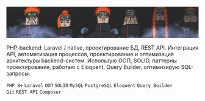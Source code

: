 ![pain aktsuki](https://github.com/rt1718/rt1718/blob/main/channels4_banner.jpg?raw=true)

PHP-backend: Laravel / native, проектирование БД, REST API. Интеграция API, автоматизация процессов, проектирование и оптимизация архитектуры backend-систем. Использую ООП, SOLID, паттерны проектирования, работаю с Eloquent, Query Builder, оптимизирую SQL-запросы.

`PHP 8+` `Laravel` `ООП` `SOLID` `MySQL` `PostgreSQL` `Eloquent` `Query Builder`  
`Git` `REST API` `Composer` 


<!--### Hi there 👋
learning php...

on picture is Slagar the Cruel from Redwall

**rt1718/rt1718** is a ✨ _special_ ✨ repository because its `README.md` (this file) appears on your GitHub profile.

Here are some ideas to get you started:

- 🔭 I’m currently working on ...
- 🌱 I’m currently learning ...
- 👯 I’m looking to collaborate on ...
- 🤔 I’m looking for help with ...
- 💬 Ask me about ...
- 📫 How to reach me: ...
- 😄 Pronouns: ...
- ⚡ Fun fact: ...
-->
